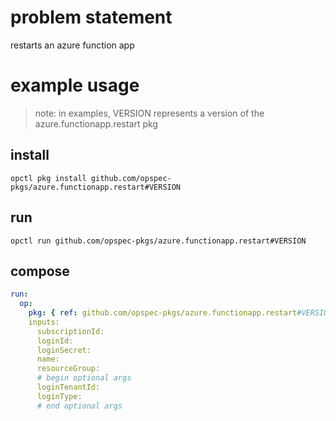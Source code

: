 # problem statement
restarts an azure function app

# example usage

> note: in examples, VERSION represents a version of the azure.functionapp.restart pkg

## install

```shell
opctl pkg install github.com/opspec-pkgs/azure.functionapp.restart#VERSION
```

## run

```
opctl run github.com/opspec-pkgs/azure.functionapp.restart#VERSION
```

## compose

```yaml
run:
  op:
    pkg: { ref: github.com/opspec-pkgs/azure.functionapp.restart#VERSION }
    inputs: 
      subscriptionId:
      loginId:
      loginSecret:
      name:
      resourceGroup:
      # begin optional args
      loginTenantId:
      loginType:
      # end optional args
```

